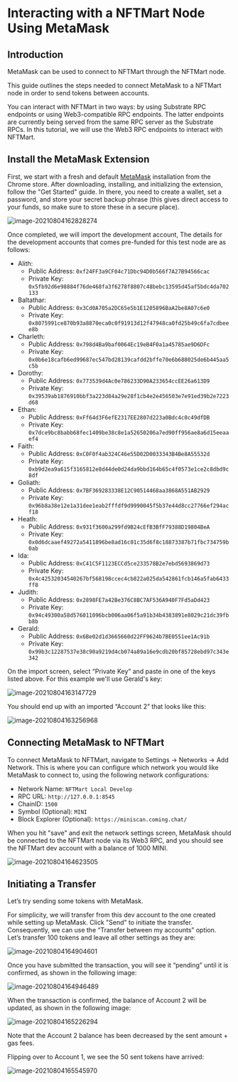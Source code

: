 # Interacting with a NFTMart Node Using MetaMask

## Introduction

MetaMask can be used to connect to NFTMart through the NFTMart node.

This guide outlines the steps needed to connect MetaMask to a NFTMart node in
order to send tokens between accounts.

You can interact with NFTMart in two ways: by using Substrate RPC endpoints or
using Web3-compatible RPC endpoints. The latter endpoints are currently being
served from the same RPC server as the Substrate RPCs. In this tutorial, we will
use the Web3 RPC endpoints to interact with NFTMart.

## Install the MetaMask Extension

First, we start with a fresh and default [MetaMask](https://metamask.io/)
installation from the Chrome store. After downloading, installing, and
initializing the extension, follow the "Get Started" guide. In there, you need
to create a wallet, set a password, and store your secret backup phrase (this
gives direct access to your funds, so make sure to store these in a secure
place).

![image-20210804162828274](images/image-20210804162828274.png)

Once completed, we will import the development account, The details for the
development accounts that comes pre-funded for this test node are as follows:

- Alith:
  - Public Address: `0xf24FF3a9CF04c71Dbc94D0b566f7A27B94566cac`
  - Private Key:
    `0x5fb92d6e98884f76de468fa3f6278f8807c48bebc13595d45af5bdc4da702133`
- Baltathar:
  - Public Address: `0x3Cd0A705a2DC65e5b1E1205896BaA2be8A07c6e0`
  - Private Key:
    `0x8075991ce870b93a8870eca0c0f91913d12f47948ca0fd25b49c6fa7cdbeee8b`
- Charleth:
  - Public Address: `0x798d4Ba9baf0064Ec19eB4F0a1a45785ae9D6DFc`
  - Private Key:
    `0x0b6e18cafb6ed99687ec547bd28139cafdd2bffe70e6b688025de6b445aa5c5b`
- Dorothy:
  - Public Address: `0x773539d4Ac0e786233D90A233654ccEE26a613D9`
  - Private Key:
    `0x39539ab1876910bbf3a223d84a29e28f1cb4e2e456503e7e91ed39b2e7223d68`
- Ethan:
  - Public Address: `0xFf64d3F6efE2317EE2807d223a0Bdc4c0c49dfDB`
  - Private Key:
    `0x7dce9bc8babb68fec1409be38c8e1a52650206a7ed90ff956ae8a6d15eeaaef4`
- Faith:
  - Public Address: `0xC0F0f4ab324C46e55D02D0033343B4Be8A55532d`
  - Private Key:
    `0xb9d2ea9a615f3165812e8d44de0d24da9bbd164b65c4f0573e1ce2c8dbd9c8df`
- Goliath:
  - Public Address: `0x7BF369283338E12C90514468aa3868A551AB2929`
  - Private Key:
    `0x96b8a38e12e1a31dee1eab2fffdf9d9990045f5b37e44d8cc27766ef294acf18`
- Heath:
  - Public Address: `0x931f3600a299fd9B24cEfB3BfF79388D19804BeA`
  - Private Key:
    `0x0d6dcaaef49272a5411896be8ad16c01c35d6f8c18873387b71fbc734759b0ab`
- Ida:
  - Public Address: `0xC41C5F1123ECCd5ce233578B2e7ebd5693869d73`
  - Private Key:
    `0x4c42532034540267bf568198ccec4cb822a025da542861fcb146a5fab6433ff8`
- Judith:
  - Public Address: `0x2898FE7a42Be376C8BC7AF536A940F7Fd5aDd423`
  - Private Key:
    `0x94c49300a58d576011096bcb006aa06f5a91b34b4383891e8029c21dc39fbb8b`
- Gerald:
  - Public Address: `0x6Be02d1d3665660d22FF9624b7BE0551ee1Ac91b`
  - Private Key:
    `0x99b3c12287537e38c90a9219d4cb074a89a16e9cdb20bf85728ebd97c343e342`

On the import screen, select “Private Key” and paste in one of the keys listed
above. For this example we'll use Gerald's key:

![image-20210804163147729](images/image-20210804163147729.png)

You should end up with an imported “Account 2” that looks like this:

![image-20210804163256968](images/image-20210804163256968.png)

## Connecting MetaMask to NFTMart

To connect MetaMask to NFTMart, navigate to Settings -> Networks -> Add Network.
This is where you can configure which network you would like MetaMask to connect
to, using the following network configurations:

- Network Name: `NFTMart Local Develop`
- RPC URL: `http://127.0.0.1:8545`
- ChainID: `1500`
- Symbol (Optional): `MINI`
- Block Explorer (Optional): `https://miniscan.coming.chat/`

When you hit "save" and exit the network settings screen, MetaMask should be
connected to the NFTMart node via its Web3 RPC, and you should see the NFTMart
dev account with a balance of 1000 MINI.

![image-20210804164623505](images/image-20210804164623505.png)

## Initiating a Transfer

Let’s try sending some tokens with MetaMask.

For simplicity, we will transfer from this dev account to the one created while
setting up MetaMask. Click "Send" to initiate the transfer. Consequently, we can
use the “Transfer between my accounts” option. Let’s transfer 100 tokens and
leave all other settings as they are:

![image-20210804164904601](images/image-20210804164904601.png)

Once you have submitted the transaction, you will see it “pending” until it is
confirmed, as shown in the following image:

![image-20210804164946489](images/image-20210804164946489.png)

When the transaction is confirmed, the balance of Account 2 will be updated, as
shown in the following image:

![image-20210804165226294](images/image-20210804165226294.png)

Note that the Account 2 balance has been decreased by the sent amount + gas
fees.

Flipping over to Account 1, we see the 50 sent tokens have arrived:

![image-20210804165545970](images/image-20210804165545970.png)
